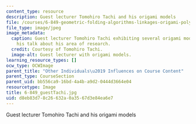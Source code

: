 ```yaml
---
content_type: resource
description: Guest lecturer Tomohiro Tachi and his origami models
file: /courses/6-849-geometric-folding-algorithms-linkages-origami-polyhedra-fall-2012/d8eb83d78c26632a0a3567d3e84ea6e7_6-849_guestTachi.JPG
file_type: image/jpeg
image_metadata:
  caption: Guest lecturer Tomohiro Tachi exhibiting several origami models during
    his talk about his area of research.
  credit: Courtesy of Tomohiro Tachi.
  image-alt: Guest lecturer with origami models.
learning_resource_types: []
ocw_type: OCWImage
parent_title: "Other Individuals\u2019 Influences on Course Content"
parent_type: CourseSection
parent_uid: bb556ca9-16bd-4a4b-a9d2-0444d3664e04
resourcetype: Image
title: 6-849_guestTachi.jpg
uid: d8eb83d7-8c26-632a-0a35-67d3e84ea6e7
---
```

Guest lecturer Tomohiro Tachi and his origami models

